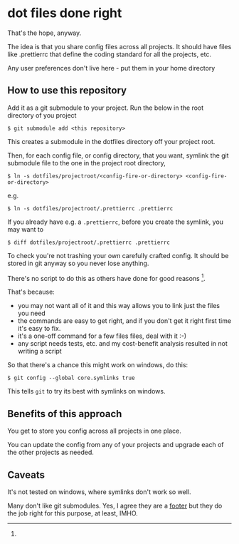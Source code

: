 # dot files done right
That's the hope, anyway.

The idea is that you share config files across all projects. It should have files like .prettierrc that define the coding standard for all the projects, etc.

Any user preferences don't live here - put them in your home directory

## How to use this repository
Add it as a git submodule to your project. Run the below in the root directory of you project

`$ git submodule add <this repository>`

This creates a submodule in the dotfiles directory off your project root.

Then, for each config file, or config directory, that you want, symlink the git submodule file to the one in the project root directory, 

`$ ln -s dotfiles/projectroot/<config-fire-or-directory> <config-fire-or-directory>`

e.g.

`$ ln -s dotfiles/projectroot/.prettierrc .prettierrc`

If you already have e.g. a `.prettierrc`, before you create the symlink, you may want to

`$ diff dotfiles/projectroot/.prettierrc .prettierrc`

To check you're not trashing your own carefully crafted config. It should be stored in git anyway so you never lose anything.

There's no script to do this as others have done for good reasons [^1].

[^1]: 
  That's because:
  * you may not want all of it and this way allows you to link just the files you need
  * the commands are easy to get right, and if you don't get it right first time it's easy to fix.
  * it's a one-off command for a few files files, deal with it :-)
  * any script needs tests, etc. and my cost-benefit analysis resulted in not writing a script

So that there's a chance this might work on windows, do this:

`$ git config --global core.symlinks true`

This tells `git` to try its best with symlinks on windows. 

## Benefits of this approach
You get to store you config across all projects in one place.

You can update the config from any of your projects and upgrade each of the other projects as needed.

## Caveats

It's not tested on windows, where symlinks don't work so well. 

Many don't like git submodules. Yes, I agree they are a [footer](https://en.wiktionary.org/wiki/footer#Etymology_3 "Scots word footer") but they do the job right for this purpose, at least, IMHO.




